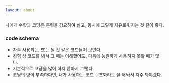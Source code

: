 ```yaml
---
layout: about
---
```


나에게 수학과 코딩은 훈련을 강요하여 싫고, 동시에 그렇게 자유로워지는 것 같아 좋다.

### code schema

- 자주 사용되는, 또는 될 것 같은 코드들이 보인다.
- 경험 상 코드를 봐서 그 때는 이해했어도, 다음에 능란하게 사용하지 못할 때가 많다.
- 기본적으로 코딩을 많이 하지 않아서 그렇다.
- 코딩의 양이 부족하다면, 내가 사용하는 코드 구조화라도 잘 해놔서 자주 봐야겠다.
